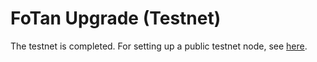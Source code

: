 # FoTan Upgrade \(Testnet\)

The testnet is completed. For setting up a public testnet node, see [here](../../../validator/likecoin-chain-node/setup-a-node.md).

